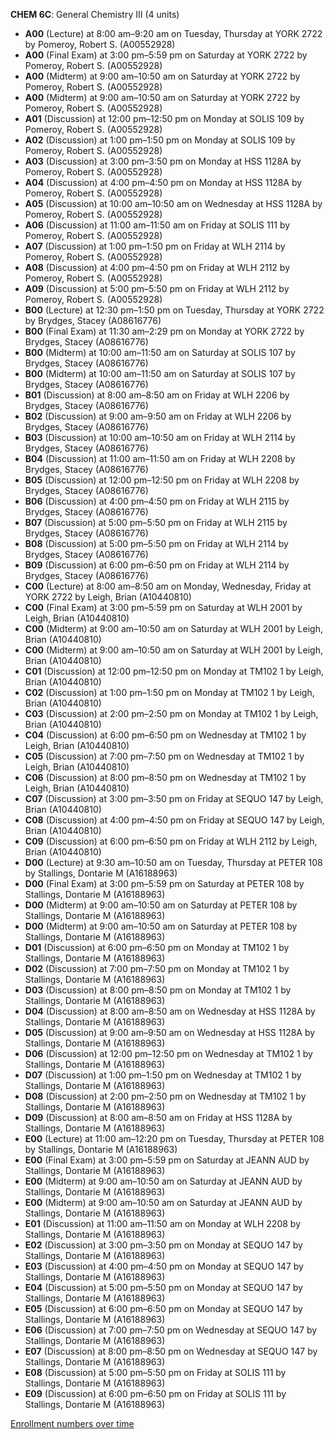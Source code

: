 **CHEM 6C**: General Chemistry  III (4 units)

- **A00** (Lecture) at 8:00 am–9:20 am on Tuesday, Thursday at YORK 2722 by Pomeroy, Robert S. (A00552928)
- **A00** (Final Exam) at 3:00 pm–5:59 pm on Saturday at YORK 2722 by Pomeroy, Robert S. (A00552928)
- **A00** (Midterm) at 9:00 am–10:50 am on Saturday at YORK 2722 by Pomeroy, Robert S. (A00552928)
- **A00** (Midterm) at 9:00 am–10:50 am on Saturday at YORK 2722 by Pomeroy, Robert S. (A00552928)
- **A01** (Discussion) at 12:00 pm–12:50 pm on Monday at SOLIS 109 by Pomeroy, Robert S. (A00552928)
- **A02** (Discussion) at 1:00 pm–1:50 pm on Monday at SOLIS 109 by Pomeroy, Robert S. (A00552928)
- **A03** (Discussion) at 3:00 pm–3:50 pm on Monday at HSS 1128A by Pomeroy, Robert S. (A00552928)
- **A04** (Discussion) at 4:00 pm–4:50 pm on Monday at HSS 1128A by Pomeroy, Robert S. (A00552928)
- **A05** (Discussion) at 10:00 am–10:50 am on Wednesday at HSS 1128A by Pomeroy, Robert S. (A00552928)
- **A06** (Discussion) at 11:00 am–11:50 am on Friday at SOLIS 111 by Pomeroy, Robert S. (A00552928)
- **A07** (Discussion) at 1:00 pm–1:50 pm on Friday at WLH 2114 by Pomeroy, Robert S. (A00552928)
- **A08** (Discussion) at 4:00 pm–4:50 pm on Friday at WLH 2112 by Pomeroy, Robert S. (A00552928)
- **A09** (Discussion) at 5:00 pm–5:50 pm on Friday at WLH 2112 by Pomeroy, Robert S. (A00552928)
- **B00** (Lecture) at 12:30 pm–1:50 pm on Tuesday, Thursday at YORK 2722 by Brydges, Stacey (A08616776)
- **B00** (Final Exam) at 11:30 am–2:29 pm on Monday at YORK 2722 by Brydges, Stacey (A08616776)
- **B00** (Midterm) at 10:00 am–11:50 am on Saturday at SOLIS 107 by Brydges, Stacey (A08616776)
- **B00** (Midterm) at 10:00 am–11:50 am on Saturday at SOLIS 107 by Brydges, Stacey (A08616776)
- **B01** (Discussion) at 8:00 am–8:50 am on Friday at WLH 2206 by Brydges, Stacey (A08616776)
- **B02** (Discussion) at 9:00 am–9:50 am on Friday at WLH 2206 by Brydges, Stacey (A08616776)
- **B03** (Discussion) at 10:00 am–10:50 am on Friday at WLH 2114 by Brydges, Stacey (A08616776)
- **B04** (Discussion) at 11:00 am–11:50 am on Friday at WLH 2208 by Brydges, Stacey (A08616776)
- **B05** (Discussion) at 12:00 pm–12:50 pm on Friday at WLH 2208 by Brydges, Stacey (A08616776)
- **B06** (Discussion) at 4:00 pm–4:50 pm on Friday at WLH 2115 by Brydges, Stacey (A08616776)
- **B07** (Discussion) at 5:00 pm–5:50 pm on Friday at WLH 2115 by Brydges, Stacey (A08616776)
- **B08** (Discussion) at 5:00 pm–5:50 pm on Friday at WLH 2114 by Brydges, Stacey (A08616776)
- **B09** (Discussion) at 6:00 pm–6:50 pm on Friday at WLH 2114 by Brydges, Stacey (A08616776)
- **C00** (Lecture) at 8:00 am–8:50 am on Monday, Wednesday, Friday at YORK 2722 by Leigh, Brian (A10440810)
- **C00** (Final Exam) at 3:00 pm–5:59 pm on Saturday at WLH 2001 by Leigh, Brian (A10440810)
- **C00** (Midterm) at 9:00 am–10:50 am on Saturday at WLH 2001 by Leigh, Brian (A10440810)
- **C00** (Midterm) at 9:00 am–10:50 am on Saturday at WLH 2001 by Leigh, Brian (A10440810)
- **C01** (Discussion) at 12:00 pm–12:50 pm on Monday at TM102 1 by Leigh, Brian (A10440810)
- **C02** (Discussion) at 1:00 pm–1:50 pm on Monday at TM102 1 by Leigh, Brian (A10440810)
- **C03** (Discussion) at 2:00 pm–2:50 pm on Monday at TM102 1 by Leigh, Brian (A10440810)
- **C04** (Discussion) at 6:00 pm–6:50 pm on Wednesday at TM102 1 by Leigh, Brian (A10440810)
- **C05** (Discussion) at 7:00 pm–7:50 pm on Wednesday at TM102 1 by Leigh, Brian (A10440810)
- **C06** (Discussion) at 8:00 pm–8:50 pm on Wednesday at TM102 1 by Leigh, Brian (A10440810)
- **C07** (Discussion) at 3:00 pm–3:50 pm on Friday at SEQUO 147 by Leigh, Brian (A10440810)
- **C08** (Discussion) at 4:00 pm–4:50 pm on Friday at SEQUO 147 by Leigh, Brian (A10440810)
- **C09** (Discussion) at 6:00 pm–6:50 pm on Friday at WLH 2112 by Leigh, Brian (A10440810)
- **D00** (Lecture) at 9:30 am–10:50 am on Tuesday, Thursday at PETER 108 by Stallings, Dontarie M (A16188963)
- **D00** (Final Exam) at 3:00 pm–5:59 pm on Saturday at PETER 108 by Stallings, Dontarie M (A16188963)
- **D00** (Midterm) at 9:00 am–10:50 am on Saturday at PETER 108 by Stallings, Dontarie M (A16188963)
- **D00** (Midterm) at 9:00 am–10:50 am on Saturday at PETER 108 by Stallings, Dontarie M (A16188963)
- **D01** (Discussion) at 6:00 pm–6:50 pm on Monday at TM102 1 by Stallings, Dontarie M (A16188963)
- **D02** (Discussion) at 7:00 pm–7:50 pm on Monday at TM102 1 by Stallings, Dontarie M (A16188963)
- **D03** (Discussion) at 8:00 pm–8:50 pm on Monday at TM102 1 by Stallings, Dontarie M (A16188963)
- **D04** (Discussion) at 8:00 am–8:50 am on Wednesday at HSS 1128A by Stallings, Dontarie M (A16188963)
- **D05** (Discussion) at 9:00 am–9:50 am on Wednesday at HSS 1128A by Stallings, Dontarie M (A16188963)
- **D06** (Discussion) at 12:00 pm–12:50 pm on Wednesday at TM102 1 by Stallings, Dontarie M (A16188963)
- **D07** (Discussion) at 1:00 pm–1:50 pm on Wednesday at TM102 1 by Stallings, Dontarie M (A16188963)
- **D08** (Discussion) at 2:00 pm–2:50 pm on Wednesday at TM102 1 by Stallings, Dontarie M (A16188963)
- **D09** (Discussion) at 8:00 am–8:50 am on Friday at HSS 1128A by Stallings, Dontarie M (A16188963)
- **E00** (Lecture) at 11:00 am–12:20 pm on Tuesday, Thursday at PETER 108 by Stallings, Dontarie M (A16188963)
- **E00** (Final Exam) at 3:00 pm–5:59 pm on Saturday at JEANN AUD by Stallings, Dontarie M (A16188963)
- **E00** (Midterm) at 9:00 am–10:50 am on Saturday at JEANN AUD by Stallings, Dontarie M (A16188963)
- **E00** (Midterm) at 9:00 am–10:50 am on Saturday at JEANN AUD by Stallings, Dontarie M (A16188963)
- **E01** (Discussion) at 11:00 am–11:50 am on Monday at WLH 2208 by Stallings, Dontarie M (A16188963)
- **E02** (Discussion) at 3:00 pm–3:50 pm on Monday at SEQUO 147 by Stallings, Dontarie M (A16188963)
- **E03** (Discussion) at 4:00 pm–4:50 pm on Monday at SEQUO 147 by Stallings, Dontarie M (A16188963)
- **E04** (Discussion) at 5:00 pm–5:50 pm on Monday at SEQUO 147 by Stallings, Dontarie M (A16188963)
- **E05** (Discussion) at 6:00 pm–6:50 pm on Monday at SEQUO 147 by Stallings, Dontarie M (A16188963)
- **E06** (Discussion) at 7:00 pm–7:50 pm on Wednesday at SEQUO 147 by Stallings, Dontarie M (A16188963)
- **E07** (Discussion) at 8:00 pm–8:50 pm on Wednesday at SEQUO 147 by Stallings, Dontarie M (A16188963)
- **E08** (Discussion) at 5:00 pm–5:50 pm on Friday at SOLIS 111 by Stallings, Dontarie M (A16188963)
- **E09** (Discussion) at 6:00 pm–6:50 pm on Friday at SOLIS 111 by Stallings, Dontarie M (A16188963)

[Enrollment numbers over time](./CHEM6C.tsv)
